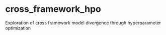 # cross_framework_hpo
Exploration of cross framework model divergence through hyperparameter optimization
